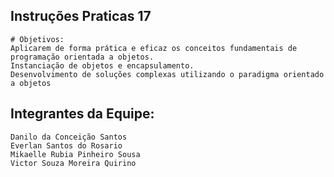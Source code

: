 ## Instruções Praticas 17
    # Objetivos:
    Aplicarem de forma prática e eficaz os conceitos fundamentais de programação orientada a objetos.
    Instanciação de objetos e encapsulamento.
    Desenvolvimento de soluções complexas utilizando o paradigma orientado a objetos

## Integrantes da Equipe:

    Danilo da Conceição Santos
    Everlan Santos do Rosario
    Mikaelle Rubia Pinheiro Sousa
    Victor Souza Moreira Quirino